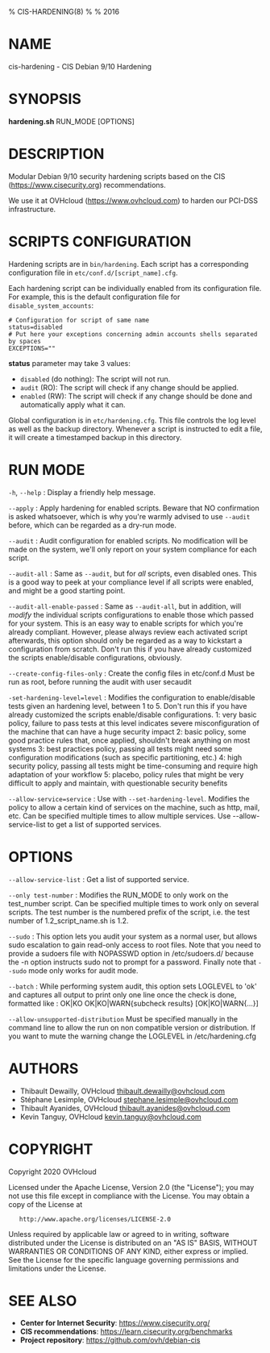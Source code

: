 % CIS-HARDENING(8)
%
% 2016

# NAME

cis-hardening - CIS Debian 9/10 Hardening

# SYNOPSIS

**hardening.sh** RUN_MODE [OPTIONS]

# DESCRIPTION

Modular Debian 9/10 security hardening scripts based on the CIS (https://www.cisecurity.org) recommendations.

We use it at OVHcloud (https://www.ovhcloud.com) to harden our PCI-DSS infrastructure.

# SCRIPTS CONFIGURATION

Hardening scripts are in `bin/hardening`. Each script has a corresponding
configuration file in `etc/conf.d/[script_name].cfg`.

Each hardening script can be individually enabled from its configuration file.
For example, this is the default configuration file for `disable_system_accounts`:

```
# Configuration for script of same name
status=disabled
# Put here your exceptions concerning admin accounts shells separated by spaces
EXCEPTIONS=""
```

**status** parameter may take 3 values:

- `disabled` (do nothing): The script will not run.
- `audit` (RO): The script will check if any change should be applied.
- `enabled` (RW): The script will check if any change should be done and automatically apply what it can.

Global configuration is in `etc/hardening.cfg`. This file controls the log level
as well as the backup directory. Whenever a script is instructed to edit a file, it
will create a timestamped backup in this directory.


# RUN MODE

`-h`, `--help`
:   Display a friendly help message.

`--apply`
:   Apply hardening for enabled scripts.
    Beware that NO confirmation is asked whatsoever, which is why you're warmly
    advised to use `--audit` before, which can be regarded as a dry-run mode.

`--audit`
:   Audit configuration for enabled scripts.
    No modification will be made on the system, we'll only report on your system
    compliance for each script.

`--audit-all`
:   Same as `--audit`, but for *all* scripts, even disabled ones.
    This is a good way to peek at your compliance level if all scripts were enabled,
    and might be a good starting point.

`--audit-all-enable-passed`
:   Same as `--audit-all`, but in addition, will *modify* the individual scripts
    configurations to enable those which passed for your system.
    This is an easy way to enable scripts for which you're already compliant.
    However, please always review each activated script afterwards, this option
    should only be regarded as a way to kickstart a configuration from scratch.
    Don't run this if you have already customized the scripts enable/disable
    configurations, obviously.

`--create-config-files-only`
:   Create the config files in etc/conf.d
    Must be run as root, before running the audit with user secaudit

`-set-hardening-level=level`
:   Modifies the configuration to enable/disable tests given an hardening level,
    between 1 to 5. Don't run this if you have already customized the scripts
    enable/disable configurations.
    1: very basic policy, failure to pass tests at this level indicates severe
        misconfiguration of the machine that can have a huge security impact
    2: basic policy, some good practice rules that, once applied, shouldn't
        break anything on most systems
    3: best practices policy, passing all tests might need some configuration
        modifications (such as specific partitioning, etc.)
    4: high security policy, passing all tests might be time-consuming and
        require high adaptation of your workflow
    5: placebo, policy rules that might be very difficult to apply and maintain,
        with questionable security benefits

`--allow-service=service`
:   Use with `--set-hardening-level`.
    Modifies the policy to allow a certain kind of services on the machine, such
    as http, mail, etc. Can be specified multiple times to allow multiple services.
    Use --allow-service-list to get a list of supported services.

# OPTIONS

`--allow-service-list`
:   Get a list of supported service.

  
`--only test-number`
:    Modifies the RUN_MODE to only work on the test_number script.
    Can be specified multiple times to work only on several scripts.
    The test number is the numbered prefix of the script,
    i.e. the test number of 1.2_script_name.sh is 1.2.

`--sudo`
:   This option lets you audit your system as a normal user, but allows sudo
    escalation to gain read-only access to root files. Note that you need to
    provide a sudoers file with NOPASSWD option in /etc/sudoers.d/ because
    the -n option instructs sudo not to prompt for a password.
    Finally note that `--sudo` mode only works for audit mode.

`--batch`
:   While performing system audit, this option sets LOGLEVEL to 'ok' and
    captures all output to print only one line once the check is done, formatted like :
    OK|KO OK|KO|WARN{subcheck results} [OK|KO|WARN{...}]

`--allow-unsupported-distribution`
    Must be specified manually in the command line to allow the run on non compatible
    version or distribution. If you want to mute the warning change the LOGLEVEL
    in /etc/hardening.cfg


# AUTHORS

- Thibault Dewailly, OVHcloud <thibault.dewailly@ovhcloud.com>
- Stéphane Lesimple, OVHcloud <stephane.lesimple@ovhcloud.com>
- Thibault Ayanides, OVHcloud <thibault.ayanides@ovhcloud.com>
- Kevin Tanguy, OVHcloud <kevin.tanguy@ovhcloud.com>

# COPYRIGHT

Copyright 2020 OVHcloud

   Licensed under the Apache License, Version 2.0 (the "License");
   you may not use this file except in compliance with the License.
   You may obtain a copy of the License at

       http://www.apache.org/licenses/LICENSE-2.0

   Unless required by applicable law or agreed to in writing, software
   distributed under the License is distributed on an "AS IS" BASIS,
   WITHOUT WARRANTIES OR CONDITIONS OF ANY KIND, either express or implied.
   See the License for the specific language governing permissions and
   limitations under the License.
# SEE ALSO

- **Center for Internet Security**: https://www.cisecurity.org/
- **CIS recommendations**: https://learn.cisecurity.org/benchmarks
- **Project repository**: https://github.com/ovh/debian-cis

